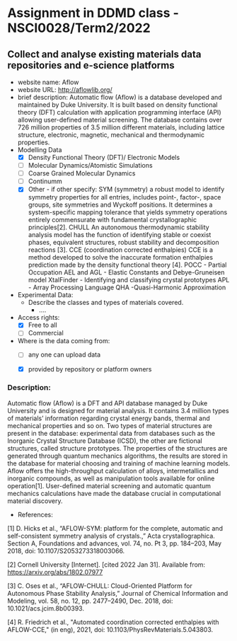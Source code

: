 # Assignment in DDMD class - NSCI0028/Term2/2022

## Collect and analyse existing materials data repositories and e-science platforms 
* website name: Aflow
* website URL: http://aflowlib.org/
* brief description: Automatic flow (Aflow) is a database developed and maintained by Duke University. It is built based on density functional theory (DFT) calculation with application programming interface (API) allowing user-defined material screening. The database contains over 726 million properties of 3.5 million different materials, including lattice structure, electronic, magnetic, mechanical and thermodynamic properties.
* Modelling Data 
  - [X] Density Functional Theory (DFT)/ Electronic Models
  - [ ] Molecular Dynamics/Atomistic Simulations
  - [ ] Coarse Grained Molecular Dynamics
  - [ ] Continumm 
  - [X] Other
        - if other specify: 
SYM (symmetry)
a robust model to identify symmetry properties for all entries, includes point-, factor-, space groups, site symmetries and Wyckoff positions. It determines a system-specific mapping tolerance that yields symmetry operations entirely commensurate with fundamental crystallographic principles[2].
CHULL
An autonomous thermodynamic stability analysis model has the function of identifying stable or coexist phases, equivalent structures, robust stability and decomposition reactions [3]. 
CCE (coordination corrected enthalpies) 
CCE is a method developed to solve the inaccurate formation enthalpies prediction made by the density functional theory [4].
POCC - Partial Occupation
AEL and AGL - Elastic Constants and Debye-Gruneisen model
XtalFinder - Identifying and classifying crystal prototypes
APL - Array Processing Language
QHA -Quasi-Harmonic Approximation

* Experimental Data: 
  * Describe the classes and types of materials covered. 
    *  ....
* Access rights: 
  - [X] Free to all 
  - [ ] Commercial 
* Where is the data coming from:  
  - [ ] any one can upload data 
  - [X] provided by repository or platform owners
 
 
 ### Description:
Automatic flow (Aflow) is a DFT and API database managed by Duke University and is designed for material analysis. It contains 3.4 million types of materials’ information  regarding crystal energy bands, thermal and mechanical properties and so on. Two types of material structures are present in the database: experimental data from databases such as the Inorganic Crystal Structure Database (ICSD), the other are fictional structures, called structure prototypes. The properties of the structures are generated through quantum mechanics algorithms, the results are stored in the database for material choosing and training of machine learning models. Aflow offers the high-throughput calculation of alloys, intermetallics and inorganic compounds, as well as manipulation tools available for online operation[1].  User-defined material screening and automatic quantum mechanics calculations have made the database crucial in computational material discovery.


* References:

[1] D. Hicks et al., “AFLOW-SYM: platform for the complete, automatic and self-consistent symmetry analysis of crystals.,” Acta crystallographica. Section A, Foundations and advances, vol. 74, no. Pt 3, pp. 184–203, May 2018, doi: 10.1107/S2053273318003066.

[2] Cornell University [Internet]. [cited 2022 Jan 31]. Available from: https://arxiv.org/abs/1802.07977

[3] C. Oses et al., “AFLOW-CHULL: Cloud-Oriented Platform for Autonomous Phase Stability Analysis,” Journal of Chemical Information and Modeling, vol. 58, no. 12, pp. 2477–2490, Dec. 2018, doi: 10.1021/acs.jcim.8b00393.

[4] R. Friedrich et al., "Automated coordination corrected enthalpies with AFLOW-CCE," (in eng), 2021, doi: 10.1103/PhysRevMaterials.5.043803.




